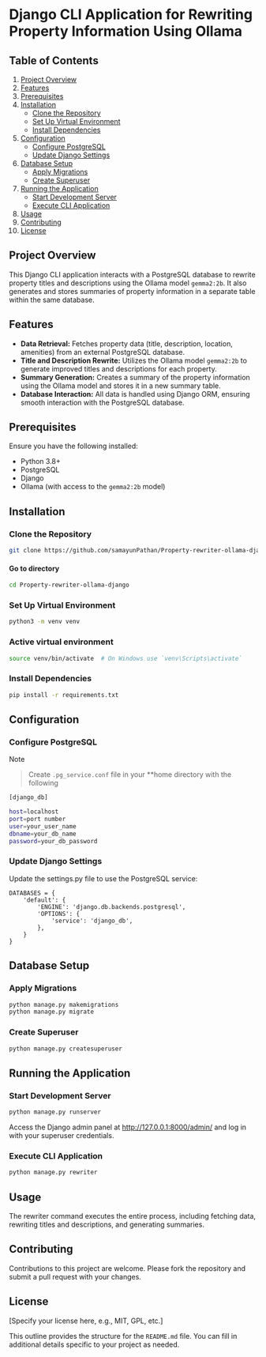 # Django CLI Application for Rewriting Property Information Using Ollama

## Table of Contents

1. [Project Overview](#project-overview)
2. [Features](#features)
3. [Prerequisites](#prerequisites)
4. [Installation](#installation)
   - [Clone the Repository](#clone-the-repository)
   - [Set Up Virtual Environment](#set-up-virtual-environment)
   - [Install Dependencies](#install-dependencies)
5. [Configuration](#configuration)
   - [Configure PostgreSQL](#configure-postgresql)
   - [Update Django Settings](#update-django-settings)
6. [Database Setup](#database-setup)
   - [Apply Migrations](#apply-migrations)
   - [Create Superuser](#create-superuser)
7. [Running the Application](#running-the-application)
   - [Start Development Server](#start-development-server)
   - [Execute CLI Application](#execute-cli-application)
8. [Usage](#usage)
9. [Contributing](#contributing)
10. [License](#license)

## Project Overview

This Django CLI application interacts with a PostgreSQL database to rewrite property titles and descriptions using the Ollama model `gemma2:2b`. It also generates and stores summaries of property information in a separate table within the same database.

## Features

- **Data Retrieval:** Fetches property data (title, description, location, amenities) from an external PostgreSQL database.
- **Title and Description Rewrite:** Utilizes the Ollama model `gemma2:2b` to generate improved titles and descriptions for each property.
- **Summary Generation:** Creates a summary of the property information using the Ollama model and stores it in a new summary table.
- **Database Interaction:** All data is handled using Django ORM, ensuring smooth interaction with the PostgreSQL database.

## Prerequisites

Ensure you have the following installed:

- Python 3.8+
- PostgreSQL
- Django
- Ollama (with access to the `gemma2:2b` model)

## Installation

### Clone the Repository

```bash
git clone https://github.com/samayunPathan/Property-rewriter-ollama-django.git
```
#### Go to directory 
```bash
cd Property-rewriter-ollama-django
```

### Set Up Virtual Environment
```bash
python3 -m venv venv
```
### Active virtual environment
```bash
source venv/bin/activate  # On Windows use `venv\Scripts\activate`
```
### Install Dependencies
```bash
pip install -r requirements.txt
```
## Configuration
### Configure PostgreSQL
> [!NOTE]

> Create `.pg_service.conf` file in your **home directory with the following 
``` bash
[django_db]

host=localhost
port=port number
user=your_user_name
dbname=your_db_name
password=your_db_password
```
### Update Django Settings
Update the settings.py file to use the PostgreSQL service:
```
DATABASES = {
    'default': {
        'ENGINE': 'django.db.backends.postgresql',
        'OPTIONS': {
            'service': 'django_db',
        },
    }
}
```
## Database Setup
### Apply Migrations
```bash
python manage.py makemigrations
python manage.py migrate
```
### Create Superuser
```bash
python manage.py createsuperuser
```
## Running the Application
### Start Development Server
```bash
python manage.py runserver
```
Access the Django admin panel at http://127.0.0.1:8000/admin/ and log in with your superuser credentials.

### Execute CLI Application


```bash
python manage.py rewriter
```
## Usage
The rewriter command executes the entire process, including fetching data, rewriting titles and descriptions, and generating summaries.

## Contributing
Contributions to this project are welcome. Please fork the repository and submit a pull request with your changes.

## License
[Specify your license here, e.g., MIT, GPL, etc.]

This outline provides the structure for the `README.md` file. You can fill in additional details specific to your project as needed.

